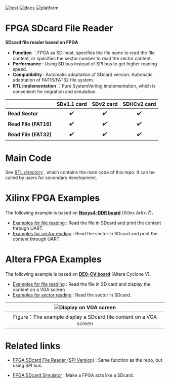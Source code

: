 ![test](https://img.shields.io/badge/test-passing-green.svg)
![docs](https://img.shields.io/badge/docs-passing-green.svg)
![platform](https://img.shields.io/badge/platform-Quartus|Vivado-blue.svg)

FPGA SDcard File Reader
===========================
**SDcard file reader based on FPGA**

* **Function** ：FPGA as SD-host, specifies the file name to read the file content, or specifies the sector number to read the sector content.
* **Performance** : Using SD bus instead of SPI bus to get higher reading speed.
* **Compatibility** : Automatic adaptation of SDcard version. Automatic adaptation of FAT16/FAT32 file system.
* **RTL implementation** ：Pure SystemVerilog implementation, which is convenient for migration and simulation.

|                       |  SDv1.1 card       |  SDv2 card          | SDHCv2 card        |
| :-----                | :------------:     |   :------------:    | :------------:     |
| **Read Sector**       | :heavy_check_mark: |  :heavy_check_mark: | :heavy_check_mark: |
| **Read File (FAT16)** | :heavy_check_mark: |  :heavy_check_mark: | :heavy_check_mark: |
| **Read File (FAT32)** | :heavy_check_mark: |  :heavy_check_mark: | :heavy_check_mark: |




# Main Code

See [RTL directory](https://github.com/WangXuan95/FPGA-SDcard-Reader/blob/master/RTL/) , which contains the main code of this repo. It can be called by users for secondary development.



# Xilinx FPGA Examples

The following example is based on [**Nexys4-DDR board**](http://www.digilent.com.cn/products/product-nexys-4-ddr-artix-7-fpga-trainer-board.html) (Xilinx Artix-7)。

* [Examples for file reading](https://github.com/WangXuan95/FPGA-SDcard-Reader/blob/master/Nexys4-ReadFile/) : Read the file in SDcard and print the content through UART.
* [Examples for sector reading](https://github.com/WangXuan95/FPGA-SDcard-Reader/blob/master/Nexys4-ReadSector/) : Read the sector in SDcard and print the content through UART.



# Altera FPGA Examples

The following example is based on [**DE0-CV board**](https://www.terasic.com.tw/cgi-bin/page/archive.pl?Language=English&CategoryNo=163&No=921) (Altera Cyclone V)。

* [Examples for file reading](https://github.com/WangXuan95/FPGA-SDcard-Reader/blob/master/DE0-CV-ReadFile/) : Read the file in SD card and display the content on a VGA screen
* [Examples for sector reading](https://github.com/WangXuan95/FPGA-SDcard-Reader/blob/master/DE0-CV-ReadSector/) : Read the sector in SDcard.

| ![Display on VGA screen](https://github.com/WangXuan95/FPGA-SDcard-Reader/blob/master/images/screen.jpg) |
| :------: |
| Figure：The example display a SDcard file content on a VGA screen |


# Related links

* [FPGA SDcard File Reader (SPI Version)](https://github.com/WangXuan95/FPGA-SDcard-Reader-SPI/) : Same function as the repo, but using SPI bus.

* [FPGA SDcard Simulator](https://github.com/WangXuan95/FPGA-SDcard-Simulator/) : Make a FPGA acts like a SDcard.
